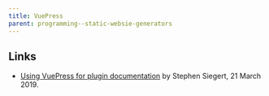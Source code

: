 ```yaml
---
title: VuePress
parent: programming--static-websie-generators
---
```


## Links

-   [Using VuePress for plugin documentation](https://www.xiegerts.com/post/creating-vue-component-library-documentation/) by Stephen Siegert, 21 March 2019.
